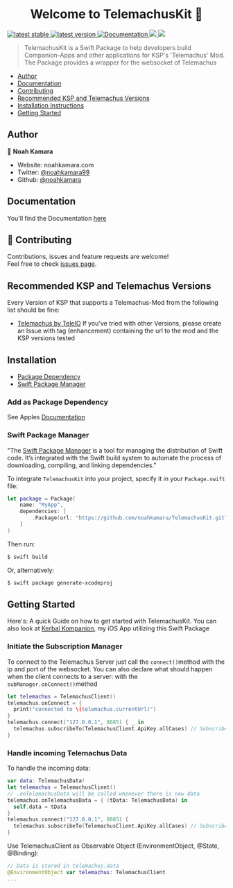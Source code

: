 <h1 align="center">Welcome to TelemachusKit 👋</h1>
<p>
  <a href="https://github.com/noahkamara/TelemachusKit/releases/latest">
    <img alt="latest stable" src="https://img.shields.io/github/v/release/noahkamara/TelemachusSwift?label=stable">
  </a>
  <a href="https://github.com/noahkamara/TelemachusKit/releases/latest">
    <img alt="latest version" src="https://img.shields.io/github/v/release/noahkamara/TelemachusSwift?include_prereleases&label=pre">
  </a>
  <a href="https://noahkamara.github.io/TelemachusKit/index.html" target="_blank">
    <img alt="Documentation" src="https://img.shields.io/badge/documentation-yes-brightgreen.svg" />
  </a>
  <a href="https://github.com/noahkamara/TelemachusKit/blob/master/LICENSE">
    <img src="https://img.shields.io/github/license/noahkamara/TelemachusKit" />
  </a>
  <a href="https://github.com/TeleIO/Telemachus-1/releases">
    <img src="https://img.shields.io/badge/Telemachus-1.7-lightgrey" />
  </a>
</p>



> TelemachusKit is a Swift Package to help developers build Companion-Apps and other applications for KSP's 'Telemachus' Mod. The Package provides a wrapper for the websocket of Telemachus

- [Author](#author)
- [Documentation](#documentation)
- [Contributing](#contributing)
- [Recommended KSP and Telemachus Versions](#recommended-ksp-and-telemachus-versions)
- [Installation Instructions](#installation)
- [Getting Started](#getting-started)

## Author

👤 **Noah Kamara**

* Website: noahkamara.com
* Twitter: [@noahkamara99](https://twitter.com/noahkamara99)
* Github: [@noahkamara](https://github.com/noahkamara)

## Documentation
You'll find the Documentation [here](https://noahkamara.github.io/TelemachusKit/index.html
)
## 🤝 Contributing

Contributions, issues and feature requests are welcome!<br />Feel free to check [issues page](https://github.com/noahkamara/TelemachusKit/issues). 

## Recommended KSP and Telemachus Versions
Every Version of KSP that supports a Telemachus-Mod from the following list should be fine:
- [Telemachus by TeleIO](https://github.com/TeleIO/Telemachus-1)
If you've tried with other Versions, please create an Issue with tag (enhancement) containing the url to the mod and the KSP versions tested

## Installation
- [Package Dependency](#package-dependency)
- [Swift Package Manager](#swift-package-manager)

### Add as Package Dependency
See Apples [Documentation](https://developer.apple.com/documentation/xcode/adding_package_dependencies_to_your_app)


### Swift Package Manager

"The [Swift Package Manager](https://swift.org/package-manager/) is a tool for managing the distribution of Swift code. It’s integrated with the Swift build system to automate the process of downloading, compiling, and linking dependencies."

To integrate `TelemachusKit` into your project, specify it in your `Package.swift` file:

```swift
let package = Package(
    name: "MyApp",
    dependencies: [
        .Package(url: "https://github.com/noahkamara/TelemachusKit.git", majorVersion: 1)
    ]
)
```

Then run:

```bash
$ swift build
```

Or, alternatively:

```bash
$ swift package generate-xcodeproj
```

## Getting Started
Here's: A quick Guide on how to get started with TelemachusKit. You can also look at [Kerbal Kompanion](), my iOS App utilizing this Swift Package
### Initiate the Subscription Manager
To connect to the Telemachus Server just call the `connect()`method with the ip and port of the websocket. You can also declare what should happen when the client connects to a server: with the `subManager.onConnect()`method
```swift
let telemachus = TelemachusClient()
telemachus.onConnect = { 
  print("connected to \(telemachus.currentUrl)")
}
telemachus.connect("127.0.0.1", 8085) { _ in
  telemachus.subscribeTo(TelemachusClient.ApiKey.allCases) // Subscribe to all values
}
```
### Handle incoming Telemachus Data
To handle the incoming data:
```swift
var data: TelemachusData!
let telemachus = TelemachusClient()
// .onTelemachusData will be called whenever there is new data
telemachus.onTelemachusData = { (tData: TelemachusData) in
  self.data = tData
}
telemachus.connect("127.0.0.1", 8085) {
  telemachus.subscribeTo(TelemachusClient.ApiKey.allCases) // Subscribe to all values
}
```

Use TelemachusClient as Observable Object (EnvironmentObject, @State, @Binding):
```swift
// Data is stored in telemachus.data
@EnvironmentObject var telemachus: TelemachusClient
...

